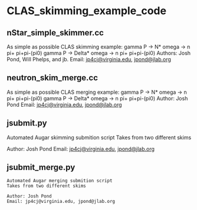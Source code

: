 # CLAS_skimming_example_code

## nStar_simple_skimmer.cc

As simple as possible CLAS skimming example:
    gamma P -> N* omega -> n pi+ pi+pi-(pi0)
    gamma P -> Delta* omega -> n pi+ pi+pi-(pi0)
Authors: Josh Pond, Will Phelps, and jb. 
Email: jp4cj@virginia.edu, jpond@jlab.org

## neutron_skim_merge.cc 

As simple as possible CLAS merging example:
    gamma P -> N* omega -> n pi+ pi+pi-(pi0)
    gamma P -> Delta* omega -> n pi+ pi+pi-(pi0)
Author: Josh Pond
Email: jp4cj@virginia.edu, jpond@jlab.org

## jsubmit.py

Automated Augar skimming submition script
Takes from two different skims
    
Author: Josh Pond
Email: jp4cj@virginia.edu, jpond@jlab.org

## jsubmit_merge.py 

    Automated Augar merging submition script
    Takes from two different skims
        
    Author: Josh Pond
    Email: jp4cj@virginia.edu, jpond@jlab.org
